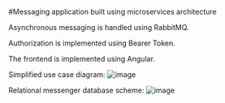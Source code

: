 #Messaging application built using microservices architecture


Asynchronous messaging is handled using RabbitMQ.

Authorization is implemented using Bearer Token.

The frontend is implemented using Angular.

Simplified use case diagram:
![image](https://github.com/user-attachments/assets/6e8220e7-f990-4486-bf91-f19d459a133c)


Relational messenger database scheme:
![image](https://github.com/user-attachments/assets/9e59a6a0-6b91-4f74-89b4-584ef98b28a9)


